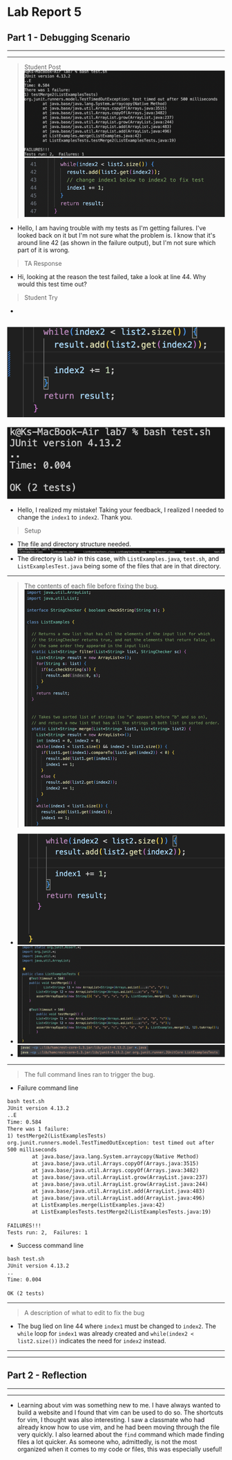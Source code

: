 # Lab Report 5
## Part 1 - Debugging Scenario
---
---
> Student Post
![Image](orig.png)
![Image](code.png)
- Hello, I am having trouble with my tests as I'm getting failures. I've looked back on it but I'm not sure what the problem is. I know that it's around line 42 (as shown in the failure output), but I'm not sure which part of it is wrong.
  
> TA Response
- Hi, looking at the reason the test failed, take a look at line 44. Why would this test time out?

> Student Try
-
![Image](testfixed.png)
-
![Image](testfixed1.png)
- Hello, I realized my mistake! Taking your feedback, I realized I needed to change the `index1` to `index2`. Thank you.

> Setup
- The file and directory structure needed.
  ![Image](files.png)
- The directory is `lab7` in this case, with `ListExamples.java`, `test.sh`, and `ListExamplesTest.java` being some of the files that are in that directory.
---
> The contents of each file before fixing the bug.
  ![Image](beforebug.png)
-
  ![Image](beforebug1.png)
-
  ![Image](beforebug2.png)
-
  ![Image](beforebug3.png)
---
> The full command lines ran to trigger the bug.
- Failure command line
```
bash test.sh
JUnit version 4.13.2
..E
Time: 0.584
There was 1 failure:
1) testMerge2(ListExamplesTests)
org.junit.runners.model.TestTimedOutException: test timed out after 500 milliseconds
        at java.base/java.lang.System.arraycopy(Native Method)
        at java.base/java.util.Arrays.copyOf(Arrays.java:3515)
        at java.base/java.util.Arrays.copyOf(Arrays.java:3482)
        at java.base/java.util.ArrayList.grow(ArrayList.java:237)
        at java.base/java.util.ArrayList.grow(ArrayList.java:244)
        at java.base/java.util.ArrayList.add(ArrayList.java:483)
        at java.base/java.util.ArrayList.add(ArrayList.java:496)
        at ListExamples.merge(ListExamples.java:42)
        at ListExamplesTests.testMerge2(ListExamplesTests.java:19)

FAILURES!!!
Tests run: 2,  Failures: 1
```
- Success command line
```
bash test.sh
JUnit version 4.13.2
..
Time: 0.004

OK (2 tests)
```
---
> A description of what to edit to fix the bug
- The bug lied on line 44 where `index1` must be changed to `index2`. The `while` loop for `index1` was already created and `while(index2 < list2.size())` indicates the need for `index2` instead.

---
---
## Part 2 - Reflection
---
---
- Learning about vim was something new to me. I have always wanted to build a website and I found that vim can be used to do so. The shortcuts for vim, I thought was also interesting. I saw a classmate who had already know how to use vim, and he had been moving through the file very quickly. I also learned about the `find` command which made finding files a lot quicker. As someone who, admittedly, is not the most organized when it comes to my code or files, this was especially useful!
